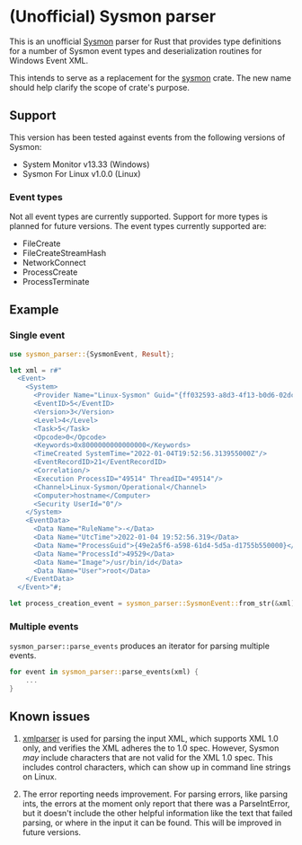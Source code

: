 # (Unofficial) Sysmon parser

This is an unofficial
[Sysmon](https://docs.microsoft.com/en-us/sysinternals/downloads/sysmon) parser
for Rust that provides type definitions for a number of Sysmon event types and
deserialization routines for Windows Event XML.

This intends to serve as a replacement for the
[sysmon](https://crates.io/crates/sysmon) crate. The new name should help
clarify the scope of crate's purpose.

## Support

This version has been tested against events from the following versions of
Sysmon:

- System Monitor v13.33 (Windows)
- Sysmon For Linux v1.0.0 (Linux)

### Event types

Not all event types are currently supported. Support for more types is planned
for future versions. The event types currently supported are:

- FileCreate
- FileCreateStreamHash
- NetworkConnect
- ProcessCreate
- ProcessTerminate

## Example

### Single event

```rust
use sysmon_parser::{SysmonEvent, Result};

let xml = r#"
  <Event>
    <System>
      <Provider Name="Linux-Sysmon" Guid="{ff032593-a8d3-4f13-b0d6-02dc615a6f97}"/>
      <EventID>5</EventID>
      <Version>3</Version>
      <Level>4</Level>
      <Task>5</Task>
      <Opcode>0</Opcode>
      <Keywords>0x8000000000000000</Keywords>
      <TimeCreated SystemTime="2022-01-04T19:52:56.313955000Z"/>
      <EventRecordID>21</EventRecordID>
      <Correlation/>
      <Execution ProcessID="49514" ThreadID="49514"/>
      <Channel>Linux-Sysmon/Operational</Channel>
      <Computer>hostname</Computer>
      <Security UserId="0"/>
    </System>
    <EventData>
      <Data Name="RuleName">-</Data>
      <Data Name="UtcTime">2022-01-04 19:52:56.319</Data>
      <Data Name="ProcessGuid">{49e2a5f6-a598-61d4-5d5a-d1755b550000}</Data>
      <Data Name="ProcessId">49529</Data>
      <Data Name="Image">/usr/bin/id</Data>
      <Data Name="User">root</Data>
    </EventData>
  </Event>"#;

let process_creation_event = sysmon_parser::SysmonEvent::from_str(&xml)?;
```

### Multiple events

`sysmon_parser::parse_events` produces an iterator for parsing multiple events.

```rust
for event in sysmon_parser::parse_events(xml) {
    ...
}
```

## Known issues

1. [xmlparser](https://github.com/RazrFalcon/xmlparser) is used for parsing the
   input XML, which supports XML 1.0 only, and verifies the XML adheres the to
   1.0 spec. However, Sysmon _may_ include characters that are not valid for the
   XML 1.0 spec. This includes control characters, which can show up in command
   line strings on Linux.

2. The error reporting needs improvement. For parsing errors, like parsing ints,
   the errors at the moment only report that there was a ParseIntError, but it
   doesn't include the other helpful information like the text that failed
   parsing, or where in the input it can be found. This will be improved in
   future versions.
